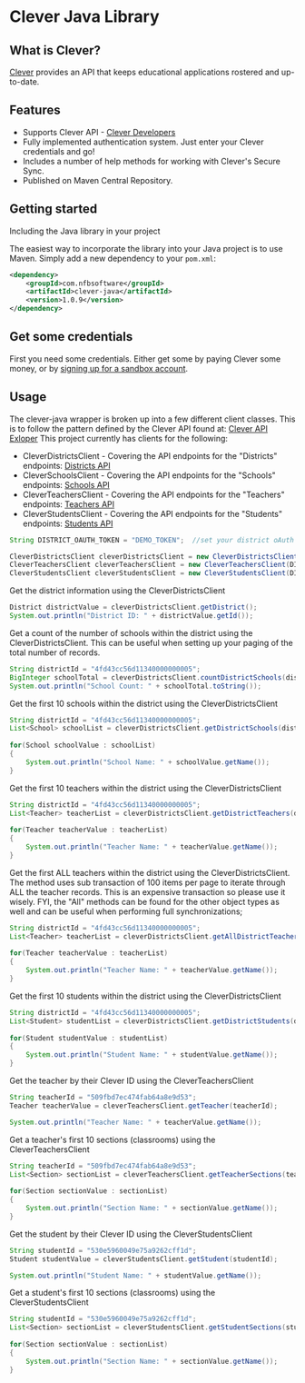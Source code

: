 # Clever Java Library

## What is Clever?

[Clever](https://clever.com/) provides an API that keeps educational applications rostered and up-to-date.

Features
--------

  * Supports Clever API - [Clever Developers](https://dev.clever.com)
  * Fully implemented authentication system.  Just enter your Clever credentials and go!
  * Includes a number of help methods for working with Clever's Secure Sync.
  * Published on Maven Central Repository.

Getting started
---------------
Including the Java library in your project

The easiest way to incorporate the library into your Java project is to use Maven. Simply add a new dependency to your `pom.xml`:

```xml
<dependency>
    <groupId>com.nfbsoftware</groupId>
	<artifactId>clever-java</artifactId>
	<version>1.0.9</version>
</dependency>
```

Get some credentials
-----

First you need some credentials.  Either get some by paying Clever some money, or by [signing up for a sandbox account](https://clever.com/app-signup).

Usage
-----
The clever-java wrapper is broken up into a few different client classes.  This is to follow the pattern defined by the Clever API found at: [Clever API Exloper](https://clever.com/developers/docs/explorer#api_data)  This project currently has clients for the following:

 * CleverDistrictsClient - Covering the API endpoints for the "Districts" endpoints: [Districts API](https://clever.com/developers/docs/explorer#resource_districts)
 * CleverSchoolsClient - Covering the API endpoints for the "Schools" endpoints: [Schools API](https://clever.com/developers/docs/explorer#resource_schools)
 * CleverTeachersClient - Covering the API endpoints for the "Teachers" endpoints: [Teachers API](https://clever.com/developers/docs/explorer#resource_teachers)
 * CleverStudentsClient - Covering the API endpoints for the "Students" endpoints: [Students API](https://clever.com/developers/docs/explorer#resource_students)

```java	
String DISTRICT_OAUTH_TOKEN = "DEMO_TOKEN";  //set your district oAuth token id here.

CleverDistrictsClient cleverDistrictsClient = new CleverDistrictsClient(DISTRICT_OAUTH_TOKEN);
CleverTeachersClient cleverTeachersClient = new CleverTeachersClient(DISTRICT_OAUTH_TOKEN);
CleverStudentsClient cleverStudentsClient = new CleverStudentsClient(DISTRICT_OAUTH_TOKEN);
```

Get the district information using the CleverDistrictsClient

```java	 
District districtValue = cleverDistrictsClient.getDistrict();
System.out.println("District ID: " + districtValue.getId());
```

Get a count of the number of schools within the district using the CleverDistrictsClient.  This can be useful when setting up your paging of the total number of records.

```java	 
String districtId = "4fd43cc56d11340000000005";
BigInteger schoolTotal = cleverDistrictsClient.countDistrictSchools(districtId);
System.out.println("School Count: " + schoolTotal.toString());
```

Get the first 10 schools within the district using the CleverDistrictsClient

```java	
String districtId = "4fd43cc56d11340000000005";
List<School> schoolList = cleverDistrictsClient.getDistrictSchools(districtId, 10, null, null);
        
for(School schoolValue : schoolList)
{
	System.out.println("School Name: " + schoolValue.getName());
}
```

Get the first 10 teachers within the district using the CleverDistrictsClient

```java	
String districtId = "4fd43cc56d11340000000005";
List<Teacher> teacherList = cleverDistrictsClient.getDistrictTeachers(districtId, 10, null, null);
        
for(Teacher teacherValue : teacherList)
{
	System.out.println("Teacher Name: " + teacherValue.getName());
}
```

Get the first ALL teachers within the district using the CleverDistrictsClient.  The method uses sub transaction of 100 items per page to iterate through ALL the teacher records.  This is an expensive transaction so please use it wisely.  FYI, the "All" methods can be found for the other object types as well and can be useful when performing full synchronizations;

```java	
String districtId = "4fd43cc56d11340000000005";
List<Teacher> teacherList = cleverDistrictsClient.getAllDistrictTeachers(districtId);
        
for(Teacher teacherValue : teacherList)
{
	System.out.println("Teacher Name: " + teacherValue.getName());
}
```

Get the first 10 students within the district using the CleverDistrictsClient

```java	
String districtId = "4fd43cc56d11340000000005";
List<Student> studentList = cleverDistrictsClient.getDistrictStudents(districtId, 10, null, null);
        
for(Student studentValue : studentList)
{
	System.out.println("Student Name: " + studentValue.getName());
}
```

Get the teacher by their Clever ID using the CleverTeachersClient

```java	
String teacherId = "509fbd7ec474fab64a8e9d53";
Teacher teacherValue = cleverTeachersClient.getTeacher(teacherId);

System.out.println("Teacher Name: " + teacherValue.getName());
```

Get a teacher's first 10 sections (classrooms) using the CleverTeachersClient

```java	
String teacherId = "509fbd7ec474fab64a8e9d53";
List<Section> sectionList = cleverTeachersClient.getTeacherSections(teacherId, 10, null, null);
        
for(Section sectionValue : sectionList)
{
    System.out.println("Section Name: " + sectionValue.getName());
}
```

Get the student by their Clever ID using the CleverStudentsClient

```java	
String studentId = "530e5960049e75a9262cff1d";
Student studentValue = cleverStudentsClient.getStudent(studentId);

System.out.println("Student Name: " + studentValue.getName());
```

Get a student's first 10 sections (classrooms) using the CleverStudentsClient

```java	
String studentId = "530e5960049e75a9262cff1d";
List<Section> sectionList = cleverStudentsClient.getStudentSections(studentId, 10, null, null);
        
for(Section sectionValue : sectionList)
{
    System.out.println("Section Name: " + sectionValue.getName());
}
```
